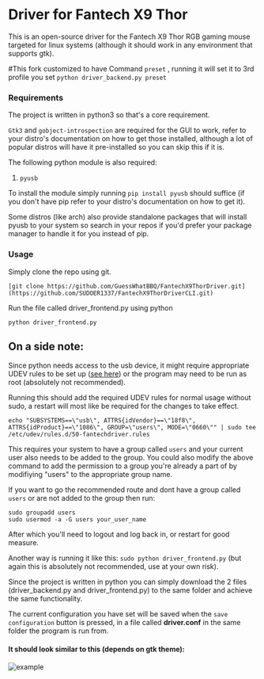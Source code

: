 # Driver for Fantech X9 Thor

This is an open-source driver for the Fantech X9 Thor RGB gaming mouse targeted for linux systems (although it should work in any environment that supports gtk).

#This fork customized to have Command `preset` , running it will set it to 3rd profile you set ``python driver_backend.py preset`` 

### Requirements

The project is written in python3 so that's a core requirement. 

`Gtk3` and `gobject-introspection` are required for the GUI to work, refer to your distro's documentation on how to get those installed, although a lot of popular distros will have it pre-installed so you can skip this if it is.

The following python module is also required:
1. `pyusb`

To install the module simply running `pip install pyusb` should suffice (if you don't have pip refer to your distro's documentation on how to get it).

Some distros (like arch) also provide standalone packages that will install pyusb to your system so search in your repos if you'd prefer your package manager to handle it for you instead of pip.

### Usage
Simply clone the repo using git.

`[git clone https://github.com/GuessWhatBBQ/FantechX9ThorDriver.git](https://github.com/SUDOER1337/FantechX9ThorDriverCLI.git)`

Run the file called driver_frontend.py using python

`python driver_frontend.py`

## On a side note:
Since python needs access to the usb device, it might require appropriate UDEV rules to be set up ([see here](https://wiki.archlinux.org/index.php/udev#Accessing_firmware_programmers_and_USB_virtual_comm_devices)) or the program may need to be run as root (absolutely not recommended).

Running this should add the required UDEV rules for normal usage without sudo, a restart will most like be required for the changes to take effect.

```
echo "SUBSYSTEMS==\"usb\", ATTRS{idVendor}==\"18f8\", ATTRS{idProduct}==\"1086\", GROUP=\"users\", MODE=\"0660\"" | sudo tee /etc/udev/rules.d/50-fantechdriver.rules
```

This requires your system to have a group called `users` and your current user also needs to be added to the group. You could also modify the above command to add the permission to a group you're already a part of by modifiying "users" to the appropriate group name.

If you want to go the recommended route and dont have a group called `users` or are not added to the group then run:
```
sudo groupadd users
sudo usermod -a -G users your_user_name
```
After which you'll need to logout and log back in, or restart for good measure.

Another way is running it like this: `sudo python driver_frontend.py` (but again this is absolutely not recommended, use at your own risk).

Since the project is written in python you can simply download the 2 files (driver_backend.py and driver_frontend.py) to the same folder and achieve the same functionality.

The current configuration you have set will be saved when the `save configuration` button is pressed, in a file called **driver.conf** in the same folder the program is run from.

#### It should look similar to this (depends on gtk theme):

![example](https://i.imgur.com/mAXCjX2.png)
